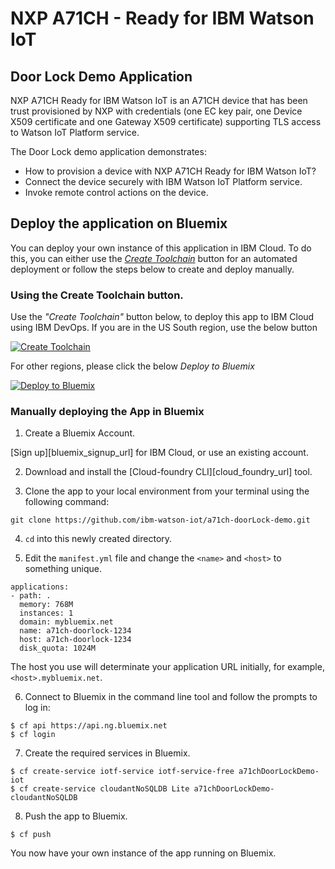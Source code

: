 # NXP A71CH - Ready for IBM Watson IoT
## Door Lock Demo Application

NXP A71CH Ready for IBM Watson IoT is an A71CH device that has been trust provisioned 
by NXP with credentials (one EC key pair, one Device X509 certificate and one Gateway 
X509 certificate) supporting TLS access to Watson IoT Platform service.

The Door Lock demo application demonstrates:

* How to provision a device with NXP A71CH Ready for IBM Watson IoT?
* Connect the device securely with IBM Watson IoT Platform service.
* Invoke remote control actions on the device.

## Deploy the application on Bluemix
You can deploy your own instance of this application in IBM Cloud.
To do this, you can either use the [_Create Toolchain_](http://ibm.biz/BdiKSi) button for an automated deployment or follow the steps below to create and deploy manually.

### Using the Create Toolchain  button.
Use the *"Create Toolchain"* button below, to deploy this app to IBM Cloud using IBM DevOps.
If you are in the US South region, use the below button

[![Create Toolchain](https://console.ng.bluemix.net/devops/graphics/create_toolchain_button.png)](http://ibm.biz/BdiKSi)

For other regions, please click the below *Deploy to Bluemix*

[![Deploy to Bluemix](https://console.ng.bluemix.net/devops/setup/deploy/button_x2.png)](http://ibm.biz/Bdi8VY)

### Manually deploying the App in Bluemix

1. Create a Bluemix Account.

  [Sign up][bluemix_signup_url] for IBM Cloud, or use an existing account.

2. Download and install the [Cloud-foundry CLI][cloud_foundry_url] tool.

3. Clone the app to your local environment from your terminal using the following command:

  ```
  git clone https://github.com/ibm-watson-iot/a71ch-doorLock-demo.git
  ```

4. `cd` into this newly created directory.

5. Edit the `manifest.yml` file and change the `<name>` and `<host>` to something unique.

  ```
  applications:
  - path: .
    memory: 768M
    instances: 1
    domain: mybluemix.net
    name: a71ch-doorlock-1234
    host: a71ch-doorlock-1234
    disk_quota: 1024M
  ```
  The host you use will determinate your application URL initially, for example, `<host>.mybluemix.net`.

6. Connect to Bluemix in the command line tool and follow the prompts to log in:

  ```
  $ cf api https://api.ng.bluemix.net
  $ cf login
  ```
7. Create the required services in Bluemix.

  ```
  $ cf create-service iotf-service iotf-service-free a71chDoorLockDemo-iot
  $ cf create-service cloudantNoSQLDB Lite a71chDoorLockDemo-cloudantNoSQLDB
  ```

8. Push the app to Bluemix.

  ```
  $ cf push
  ```

You now have your own instance of the app running on Bluemix.  



